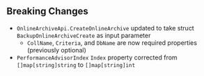 ## Breaking Changes

- `OnlineArchiveApi.CreateOnlineArchive` updated to take struct `BackupOnlineArchiveCreate` as input parameter
  - `CollName`, `Criteria`, and `DbName` are now required properties (previously optional)
- `PerformanceAdvisorIndex` `Index` property corrected from `[]map[string]string` to `[]map[string]int`
